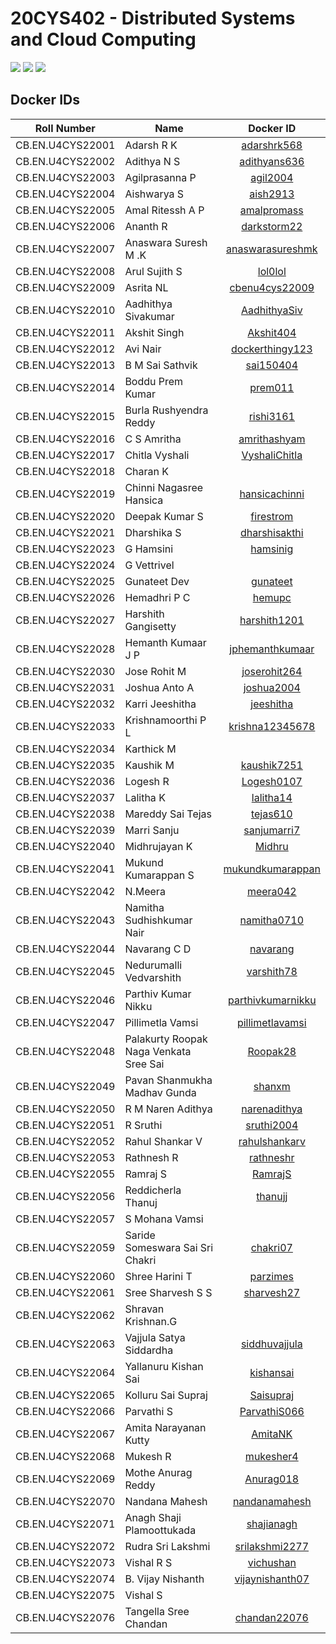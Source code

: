# 20CYS402 - Distributed Systems and Cloud Computing
![](https://img.shields.io/badge/Batch-22CYS-lightgreen) ![](https://img.shields.io/badge/UG-blue) ![](https://img.shields.io/badge/Subject-DSCC-blue) <br/>

## Docker IDs

| Roll Number         | Name                                      | 			Docker ID 		  |
|:-------------------:|-------------------------------------------|:-----------------------------:|
| CB.EN.U4CYS22001    | Adarsh R K                                | [adarshrk568](https://hub.docker.com/u/adarshrk568) |
| CB.EN.U4CYS22002    | Adithya N S                               | [adithyans636](https://hub.docker.com/u/adithyans636) |
| CB.EN.U4CYS22003    | Agilprasanna P                            | [agil2004](https://hub.docker.com/u/agil2004) |
| CB.EN.U4CYS22004    | Aishwarya S                               | [aish2913](https://hub.docker.com/u/aish2913) |
| CB.EN.U4CYS22005    | Amal Ritessh A P                          | [amalpromass](https://hub.docker.com/u/amalpromass) |
| CB.EN.U4CYS22006    | Ananth R                                  | [darkstorm22](https://hub.docker.com/u/darkstorm22) |
| CB.EN.U4CYS22007    | Anaswara Suresh M .K                      | [anaswarasureshmk](https://hub.docker.com/u/anaswarasureshmk) |
| CB.EN.U4CYS22008    | Arul Sujith S                             | [lol0lol](https://hub.docker.com/u/lol0lol) |
| CB.EN.U4CYS22009    | Asrita NL                                 | [cbenu4cys22009](https://hub.docker.com/u/cbenu4cys22009) |
| CB.EN.U4CYS22010    | Aadhithya Sivakumar                       | [AadhithyaSiv](https://hub.docker.com/u/AadhithyaSiv) |
| CB.EN.U4CYS22011    | Akshit Singh                              | [Akshit404](https://hub.docker.com/u/Akshit404) |
| CB.EN.U4CYS22012    | Avi Nair                                  | [dockerthingy123](https://hub.docker.com/u/dockerthingy123) |
| CB.EN.U4CYS22013    | B M Sai Sathvik                           | [sai150404](https://hub.docker.com/u/sai150404) |
| CB.EN.U4CYS22014    | Boddu Prem Kumar                          | [prem011](https://hub.docker.com/u/prem011) |
| CB.EN.U4CYS22015    | Burla Rushyendra Reddy                    | [rishi3161](https://hub.docker.com/u/rishi3161) |
| CB.EN.U4CYS22016    | C S Amritha                               | [amrithashyam](https://hub.docker.com/u/amrithashyam) |
| CB.EN.U4CYS22017    | Chitla Vyshali                            | [VyshaliChitla](https://hub.docker.com/u/VyshaliChitla) |
| CB.EN.U4CYS22018    | Charan K                                  |  |
| CB.EN.U4CYS22019    | Chinni Nagasree Hansica                   | [hansicachinni](https://hub.docker.com/u/hansicachinni) |
| CB.EN.U4CYS22020    | Deepak Kumar S                            | [firestrom](https://hub.docker.com/u/firestrom) |
| CB.EN.U4CYS22021    | Dharshika S                               | [dharshisakthi](https://hub.docker.com/u/dharshisakthi) |
| CB.EN.U4CYS22023    | G Hamsini                                 | [hamsinig](https://hub.docker.com/u/hamsinig) |
| CB.EN.U4CYS22024    | G Vettrivel                               | [](https://hub.docker.com/u/) |
| CB.EN.U4CYS22025    | Gunateet Dev                              | [gunateet](https://hub.docker.com/u/gunateet) |
| CB.EN.U4CYS22026    | Hemadhri P C                              | [hemupc](https://hub.docker.com/u/hemupc) |
| CB.EN.U4CYS22027    | Harshith Gangisetty                       | [harshith1201](https://hub.docker.com/u/harshith1201) |
| CB.EN.U4CYS22028    | Hemanth Kumaar J P                        | [jphemanthkumaar](https://hub.docker.com/u/jphemanthkumaar) |
| CB.EN.U4CYS22030    | Jose Rohit M                              | [joserohit264](https://hub.docker.com/u/joserohit264) |
| CB.EN.U4CYS22031    | Joshua Anto A                             | [joshua2004](https://hub.docker.com/u/joshua2004) |
| CB.EN.U4CYS22032    | Karri Jeeshitha                           | [jeeshitha](https://hub.docker.com/u/jeeshitha) |
| CB.EN.U4CYS22033    | Krishnamoorthi P L                        | [krishna12345678](https://hub.docker.com/u/krishna12345678) |
| CB.EN.U4CYS22034    | Karthick M                                | [](https://hub.docker.com/u/) |
| CB.EN.U4CYS22035    | Kaushik M                                 | [kaushik7251](https://hub.docker.com/u/kaushik7251) |
| CB.EN.U4CYS22036    | Logesh R                                  | [Logesh0107](https://hub.docker.com/u/Logesh0107) |
| CB.EN.U4CYS22037    | Lalitha K                                 | [lalitha14](https://hub.docker.com/u/lalitha14) |
| CB.EN.U4CYS22038    | Mareddy Sai Tejas                         | [tejas610](https://hub.docker.com/u/tejas610) |
| CB.EN.U4CYS22039    | Marri Sanju                               | [sanjumarri7](https://hub.docker.com/u/sanjumarri7) |
| CB.EN.U4CYS22040    | Midhrujayan K                             | [Midhru](https://hub.docker.com/u/Midhru) |
| CB.EN.U4CYS22041    | Mukund Kumarappan S                       | [mukundkumarappan](https://hub.docker.com/u/mukundkumarappan) |
| CB.EN.U4CYS22042    | N.Meera                                   | [meera042](https://hub.docker.com/u/meera042) |
| CB.EN.U4CYS22043    | Namitha Sudhishkumar Nair                 | [namitha0710](https://hub.docker.com/u/namitha0710) |
| CB.EN.U4CYS22044    | Navarang C D                              | [navarang](https://hub.docker.com/u/navarang) |
| CB.EN.U4CYS22045    | Nedurumalli Vedvarshith                   | [varshith78](https://hub.docker.com/u/varshith78) |
| CB.EN.U4CYS22046    | Parthiv Kumar Nikku                       | [parthivkumarnikku](https://hub.docker.com/u/parthivkumarnikku) |
| CB.EN.U4CYS22047    | Pillimetla Vamsi                          | [pillimetlavamsi](https://hub.docker.com/u/pillimetlavamsi) |
| CB.EN.U4CYS22048    | Palakurty Roopak Naga Venkata Sree Sai    | [Roopak28](https://hub.docker.com/u/Roopak28) |
| CB.EN.U4CYS22049    | Pavan Shanmukha Madhav Gunda              | [shanxm](https://hub.docker.com/u/shanxm) |
| CB.EN.U4CYS22050    | R M Naren Adithya                         | [narenadithya](https://hub.docker.com/u/narenadithya) |
| CB.EN.U4CYS22051    | R Sruthi                                  | [sruthi2004](https://hub.docker.com/u/sruthi2004) |
| CB.EN.U4CYS22052    | Rahul Shankar V                           | [rahulshankarv](https://hub.docker.com/u/rahulshankarv) |
| CB.EN.U4CYS22053    | Rathnesh R                                | [rathneshr](https://hub.docker.com/u/rathneshr) |
| CB.EN.U4CYS22055    | Ramraj S                                  | [RamrajS](https://hub.docker.com/u/RamrajS) |
| CB.EN.U4CYS22056    | Reddicherla Thanuj                        | [thanujj](https://hub.docker.com/u/thanujj) |
| CB.EN.U4CYS22057    | S Mohana Vamsi                            | [](https://hub.docker.com/u/) |
| CB.EN.U4CYS22059    | Saride Someswara Sai Sri Chakri           | [chakri07](https://hub.docker.com/u/chakri07) |
| CB.EN.U4CYS22060    | Shree Harini T                            | [parzimes](https://hub.docker.com/u/parzimes) |
| CB.EN.U4CYS22061    | Sree Sharvesh S S                         | [sharvesh27](https://hub.docker.com/u/sharvesh27) |
| CB.EN.U4CYS22062    | Shravan Krishnan.G                        | [](https://hub.docker.com/u/) |
| CB.EN.U4CYS22063    | Vajjula Satya Siddardha                   | [siddhuvajjula](https://hub.docker.com/u/siddhuvajjula) |
| CB.EN.U4CYS22064    | Yallanuru Kishan Sai                      | [kishansai](https://hub.docker.com/u/kishansai) |
| CB.EN.U4CYS22065    | Kolluru Sai Supraj                        | [Saisupraj](https://hub.docker.com/u/Saisupraj) |
| CB.EN.U4CYS22066    | Parvathi S                                | [ParvathiS066](https://hub.docker.com/u/ParvathiS066) |
| CB.EN.U4CYS22067    | Amita Narayanan Kutty                     | [AmitaNK](https://hub.docker.com/u/AmitaNK) |
| CB.EN.U4CYS22068    | Mukesh R                                  | [mukesher4](https://hub.docker.com/u/mukesher4) |
| CB.EN.U4CYS22069    | Mothe Anurag Reddy                        | [Anurag018](https://hub.docker.com/u/Anurag018) |
| CB.EN.U4CYS22070    | Nandana Mahesh                            | [nandanamahesh](https://hub.docker.com/u/nandanamahesh) |
| CB.EN.U4CYS22071    | Anagh Shaji Plamoottukada                 | [shajianagh](https://hub.docker.com/u/shajianagh) |
| CB.EN.U4CYS22072    | Rudra Sri Lakshmi                         | [srilakshmi2277](https://hub.docker.com/u/srilakshmi2277) |
| CB.EN.U4CYS22073    | Vishal R S                                | [vichushan](https://hub.docker.com/u/vichushan) |
| CB.EN.U4CYS22074    | B. Vijay Nishanth                         | [vijaynishanth07](https://hub.docker.com/u/vijaynishanth07) |
| CB.EN.U4CYS22075    | Vishal S                                  | [](https://hub.docker.com/u/) |
| CB.EN.U4CYS22076    | Tangella Sree Chandan                     | [chandan22076](https://hub.docker.com/u/chandan22076) |
